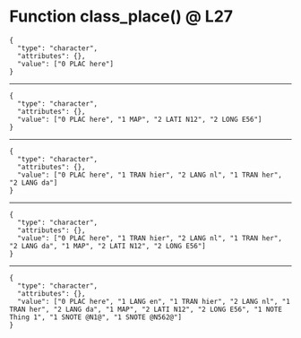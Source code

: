 # Function class_place() @ L27

    {
      "type": "character",
      "attributes": {},
      "value": ["0 PLAC here"]
    }

---

    {
      "type": "character",
      "attributes": {},
      "value": ["0 PLAC here", "1 MAP", "2 LATI N12", "2 LONG E56"]
    }

---

    {
      "type": "character",
      "attributes": {},
      "value": ["0 PLAC here", "1 TRAN hier", "2 LANG nl", "1 TRAN her", "2 LANG da"]
    }

---

    {
      "type": "character",
      "attributes": {},
      "value": ["0 PLAC here", "1 TRAN hier", "2 LANG nl", "1 TRAN her", "2 LANG da", "1 MAP", "2 LATI N12", "2 LONG E56"]
    }

---

    {
      "type": "character",
      "attributes": {},
      "value": ["0 PLAC here", "1 LANG en", "1 TRAN hier", "2 LANG nl", "1 TRAN her", "2 LANG da", "1 MAP", "2 LATI N12", "2 LONG E56", "1 NOTE Thing 1", "1 SNOTE @N1@", "1 SNOTE @N562@"]
    }


